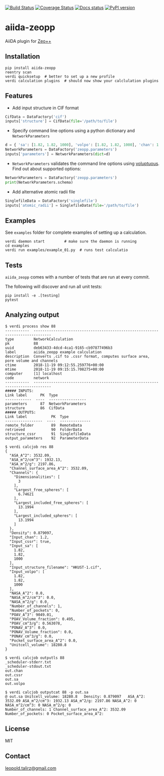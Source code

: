 [![Build Status](https://travis-ci.org/ltalirz/aiida-zeopp.svg?branch=master)](https://travis-ci.org/ltalirz/aiida-zeopp)
[![Coverage Status](https://coveralls.io/repos/github/ltalirz/aiida-zeopp/badge.svg?branch=master)](https://coveralls.io/github/ltalirz/aiida-zeopp?branch=master)
[![Docs status](https://readthedocs.org/projects/aiida-zeopp/badge)](http://aiida-zeopp.readthedocs.io/)
[![PyPI version](https://badge.fury.io/py/aiida-zeopp.svg)](https://badge.fury.io/py/aiida-zeopp)

# aiida-zeopp

AiiDA plugin for [Zeo++](http://www.zeoplusplus.org/)

## Installation

```shell
pip install aiida-zeopp
reentry scan
verdi quicksetup  # better to set up a new profile
verdi calculation plugins  # should now show your calclulation plugins
```

## Features

 * Add input structure in CIF format
  ```python
  CifData = DataFactory('cif')
  inputs['structure'] = CifData(file='/path/to/file')
  ```
 * Specify command line options using a python dictionary and `NetworkParameters`
  ```python
  d = { 'sa': [1.82, 1.82, 1000], 'volpo': [1.82, 1.82, 1000], 'chan': 1.2 }
  NetworkParameters = DataFactory('zeopp.parameters')
  inputs['parameters'] = NetworkParameters(dict=d)
  ```
 * `NetworkParameters` validates the command line options using [voluptuous](https://github.com/alecthomas/voluptuous).
   Find out about supported options:
  ```python
  NetworkParameters = DataFactory('zeopp.parameters')
  print(NetworkParameters.schema)
  ```
 * Add alternative atomic radii file
  ```python
  SinglefileData = DataFactory('singlefile')
  inputs['atomic_radii'] = SinglefileData(file='/path/to/file')
  ```

## Examples

See `examples` folder for complete examples of setting up a calculation.

```shell
verdi daemon start         # make sure the daemon is running
cd examples
verdi run examples/example_01.py  # runs test calculatio
```

## Tests

`aiida_zeopp` comes with a number of tests that are run at every commit.

The following will discover and run all unit tests:
```shell
pip install -e .[testing]
pytest
```

## Analyzing output

```shell
$ verdi process show 88
-----------  ------------------------------------------------------------------------------
type         NetworkCalculation
pk           88
uuid         deb63433-4dcd-4ca1-9165-cb97877496b3
label        aiida_zeopp example calculation
description  Converts .cif to .cssr format, computes surface area, pore volume and channels
ctime        2018-11-19 09:12:55.259776+00:00
mtime        2018-11-19 09:15:15.708275+00:00
computer     [1] localhost
code         network
-----------  ------------------------------------------------------------------------------
##### INPUTS:
Link label      PK  Type
------------  ----  -----------------
parameters      87  NetworkParameters
structure       86  CifData
##### OUTPUTS:
Link label           PK  Type
-----------------  ----  --------------
remote_folder        89  RemoteData
retrieved            90  FolderData
structure_cssr       91  SinglefileData
output_parameters    92  ParameterData

$ verdi calcjob res 88
{
  "ASA_A^2": 3532.09,
  "ASA_m^2/cm^3": 1932.13,
  "ASA_m^2/g": 2197.86,
  "Channel_surface_area_A^2": 3532.09,
  "Channels": {
    "Dimensionalities": [
      3
    ],
    "Largest_free_spheres": [
      6.74621
    ],
    "Largest_included_free_spheres": [
      13.1994
    ],
    "Largest_included_spheres": [
      13.1994
    ]
  },
  "Density": 0.879097,
  "Input_chan": 1.2,
  "Input_cssr": true,
  "Input_sa": [
    1.82,
    1.82,
    1000
  ],
  "Input_structure_filename": "HKUST-1.cif",
  "Input_volpo": [
    1.82,
    1.82,
    1000
  ],
  "NASA_A^2": 0.0,
  "NASA_m^2/cm^3": 0.0,
  "NASA_m^2/g": 0.0,
  "Number_of_channels": 1,
  "Number_of_pockets": 0,
  "POAV_A^3": 9049.01,
  "POAV_Volume_fraction": 0.495,
  "POAV_cm^3/g": 0.563078,
  "PONAV_A^3": 0.0,
  "PONAV_Volume_fraction": 0.0,
  "PONAV_cm^3/g": 0.0,
  "Pocket_surface_area_A^2": 0.0,
  "Unitcell_volume": 18280.8
}

$ verdi calcjob outputls 88
_scheduler-stderr.txt
_scheduler-stdout.txt
out.chan
out.cssr
out.sa
out.volpo

$ verdi calcjob outputcat 88 -p out.sa
@ out.sa Unitcell_volume: 18280.8   Density: 0.879097   ASA_A^2: 3532.09 ASA_m^2/cm^3: 1932.13 ASA_m^2/g: 2197.86 NASA_A^2: 0 NASA_m^2/cm^3: 0 NASA_m^2/g: 0
Number_of_channels: 1 Channel_surface_area_A^2: 3532.09
Number_of_pockets: 0 Pocket_surface_area_A^2:
```

## License

MIT

## Contact
leopold.talirz@gmail.com
